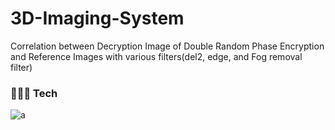 # 3D-Imaging-System
Correlation between Decryption Image of Double Random Phase Encryption and Reference Images with various filters(del2, edge, and Fog removal filter)

### 🧑🏻‍💻 Tech
![a](https://img.shields.io/badge/MATLAB-d26e44?style=flat-square&logo=Atlassian&logoColor=white)
